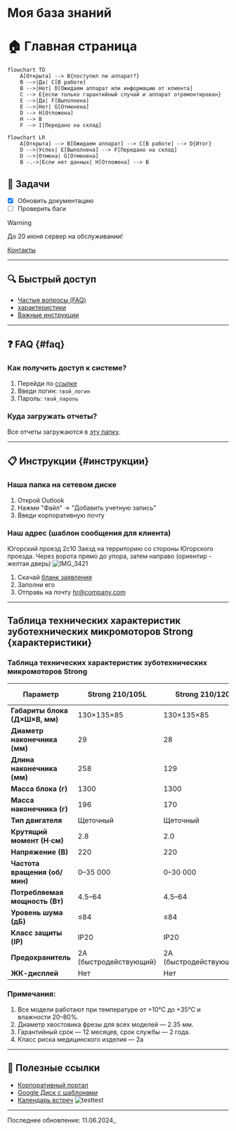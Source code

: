 #  Моя база знаний

# 🏠 Главная страница

```mermaid
flowchart TD
    A[Открыта] --> B{поступил ли аппарат?}
    B -->|Да| C[В работе]
    B -->|Нет| D[Ожидаем аппарат или информацию от клиента]
    C --> E{если только гарантийный случай и аппарат отремонтирован}
    E -->|Да| F[Выполнена]
    E -->|Нет| G[Отменена]
    D --> H[Отложена]
    H --> B
    F --> I[Передано на склад]
```

```mermaid
flowchart LR
    A[Открыта] --> B[Ожидаем аппарат] --> C[В работе] --> D{Итог}
    D -->|Успех| E[Выполнена] --> F[Передано на склад]
    D -->|Отмена| G[Отменена]
    B -.->|Если нет данных| H[Отложена] --> B
```

## 📅 Задачи
- [x] Обновить документацию  
- [ ] Проверить баги  

> [!WARNING]  
> До 20 июня сервер на обслуживании!

[Контакты](/Contacts)

---

## 🔍 Быстрый доступ
- [Частые вопросы (FAQ)](#faq)
- [характеристики](#характеристики)
- [Важные инструкции](#инструкции)

---

## ❓ FAQ {#faq}
### Как получить доступ к системе?
1. Перейди по [ссылке](https://example.com)
2. Введи логин: `твой_логин`
3. Пароль: `твой_пароль`

### Куда загружать отчеты?
Все отчеты загружаются в [эту папку](https://drive.google.com/...).

---

## 📋 Инструкции {#инструкции}
### Наша папка на сетевом диске
1. Открой Outlook
2. Нажми "Файл" → "Добавить учетную запись"
3. Введи корпоративную почту

### Наш адрес (шаблон сообщения для клиента)
Югорский проезд 2с10
Заезд на территорию со стороны Югорского проезда.
Через ворота прямо до упора, затем направо (ориентир - желтая дверь)
![IMG_3421](https://github.com/user-attachments/assets/d8696a7e-caff-48fb-b75d-90c6b7dc42d9)

1. Скачай [бланк заявления](...)
2. Заполни его
3. Отправь на почту hr@company.com

---

## Таблица технических характеристик зуботехнических микромоторов Strong {характеристики}
### Таблица технических характеристик зуботехнических микромоторов Strong

| **Параметр**                     | **Strong 210/105L**       | **Strong 210/120**       | **Strong 210/107II**     | **Strong 211/H400RU**    | **Strong 211/H400RU Black Edition** | **Strong One/H350RU**    | **Strong Brillian B100/H100** | **Strong Brillian B100/H120** |
|----------------------------------|---------------------------|--------------------------|--------------------------|--------------------------|-------------------------------------|--------------------------|-------------------------------|-------------------------------|
| **Габариты блока (Д×Ш×В, мм)**  | 130×135×85               | 130×135×85              | 130×135×85              | 138×130×83              | 138×130×83                         | 107×152×72              | 116×103.7×74                 | 116×103.7×74                 |
| **Диаметр наконечника (мм)**     | 29                       | 28                      | 27                      | 28                      | 28                                  | 29                      | 19.8                         | 28                          |
| **Длина наконечника (мм)**       | 258                      | 129                     | 146                     | 158                     | 158                                 | 153                     | 118.1                        | 129.4                       |
| **Масса блока (г)**             | 1300                     | 1300                    | 1300                    | 1300                    | 1300                                | 1050                    | 430                          | 430                         |
| **Масса наконечника (г)**       | 196                      | 170                     | 196                     | 233                     | 233                                 | 184                     | 143                          | 162                         |
| **Тип двигателя**               | Щеточный                 | Щеточный                | Щеточный                | Щеточный                | Щеточный                           | Щеточный                | Щеточный                     | Щеточный                    |
| **Крутящий момент (Н·см)**      | 2.8                      | 2.0                     | 3.0                     | 4.0                     | 4.0                                 | 3.0                     | 3.0                          | 3.0                         |
| **Напряжение (В)**              | 220                      | 220                     | 220                     | 220                     | 220                                 | 220                     | 220                          | 220                         |
| **Частота вращения (об/мин)**   | 0–35 000                 | 0–30 000                | 0–35 000                | 0–37 000                | 0–37 000                           | 0–40 000                | 0–30 000                     | 0–30 000                    |
| **Потребляемая мощность (Вт)**  | 4.5–64                   | 4.5–64                  | 4.5–64                  | 4.5–64                  | 4.5–64                             | 4.5–64                  | 1–50 (64)                    | 1–50 (64)                   |
| **Уровень шума (дБ)**           | ≤84                      | ≤84                     | ≤84                     | ≤84                     | ≤84                                | ≤84                     | ≤84                          | ≤84                         |
| **Класс защиты (IP)**           | IP20                     | IP20                    | IP20                    | IP20                    | IP20                               | IP20                    | IP20                         | IP20                        |
| **Предохранитель**              | 2A (быстродействующий)   | 2A (быстродействующий)  | 2A (быстродействующий)  | N2AL (быстродействующий)| N2AL (быстродействующий)           | 2A (быстродействующий)  | 3.15A (с задержкой)          | 3.15A (с задержкой)         |
| **ЖК-дисплей**                  | Нет                      | Нет                     | Нет                     | Нет                     | Нет                                | Нет                     | Да (2")                      | Да (2")                     |

### Примечания:
1. Все модели работают при температуре от +10°C до +35°C и влажности 20–80%.
2. Диаметр хвостовика фрезы для всех моделей — 2.35 мм.
3. Гарантийный срок — 12 месяцев, срок службы — 2 года.
4. Класс риска медицинского изделия — 2a

---

## 🔗 Полезные ссылки
- [Корпоративный портал](https://portal.company.com)
- [Google Диск с шаблонами](https://drive.google.com/...)
- [Календарь встреч](https://calendar.google.com/...)
![testtest](https://stankolab.ru/wp-content/uploads/2025/03/DSC_7407-копия.jpg)
---


Последнее обновление: 11.06.2024_
